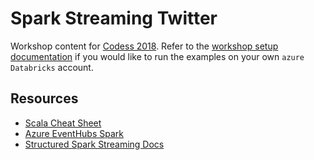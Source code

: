 # Spark Streaming Twitter

Workshop content for [Codess 2018](https://boscodess18.splashthat.com/).
Refer to the [workshop setup documentation](http://)
if you would like to run the examples on your own `azure Databricks` account.

## Resources

* [Scala Cheat Sheet](http://docs.scala-lang.org/cheatsheets/index.html)
* [Azure EventHubs Spark](https://github.com/Azure/azure-event-hubs-spark)
* [Structured Spark Streaming Docs](https://spark.apache.org/docs/latest/structured-streaming-programming-guide.html)
